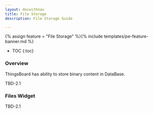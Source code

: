 ```yaml
---
layout: docwithnav
title: File Storage
description: File Storage Guide 

---
```


{% assign feature = "File Storage" %}{% include templates/pe-feature-banner.md %}

* TOC
{:toc}

### Overview

ThingsBoard has ability to store binary content in DataBase.

TBD-2.1

### Files Widget

TBD-2.1
